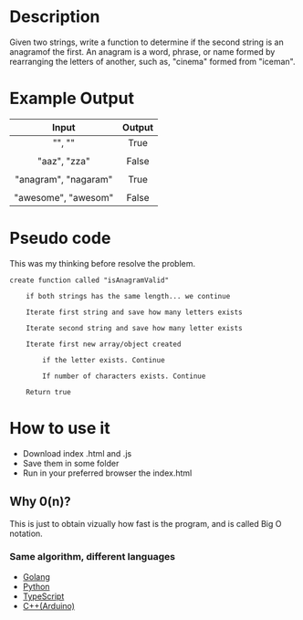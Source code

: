 # Description

Given two strings, write a function to determine if the second string is an anagramof the first. An anagram is a word, phrase, or name formed by rearranging the letters of another, such as, "cinema" formed from "iceman".

# Example Output

| Input                 | Output        |
|:---------------------:|:-------------:|
| "", ""                | True          |
|                       |               |
| "aaz", "zza"          | False         |
|                       |               |
| "anagram", "nagaram"  | True          |
|                       |               |
| "awesome", "awesom"   | False         |

# Pseudo code

This was my thinking before resolve the problem.
```
create function called "isAnagramValid"

    if both strings has the same length... we continue

    Iterate first string and save how many letters exists

    Iterate second string and save how many letter exists

    Iterate first new array/object created

        if the letter exists. Continue

        If number of characters exists. Continue

    Return true
```

# How to use it
* Download index .html and .js
* Save them in some folder
* Run in your preferred browser the index.html

## Why 0(n)?
This is just to obtain vizually how fast is the program, and is called Big O notation.

### Same algorithm, different languages

* [Golang](https://github.com/cjairm/go/tree/master/Algorithms-Go)
* [Python](https://github.com/cjairm/python/tree/master/Algoritms-Py)
* [TypeScript](https://github.com/cjairm/typescript/tree/master/Algorithms-TS)
* [C++(Arduino)](https://github.com/cjairm/arduino/tree/master/Algorithms-Cpp)